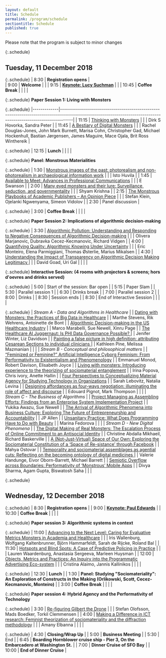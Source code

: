 ```yaml
---
layout: default
title: Schedule
permalink: /program/schedule
sectiontitle: Schedule
published: true
---
```


Please note that the program is subject to minor changes

{:.schedule}
## Tuesday, 11 December 2018

{:.schedule}
| 8:30                                                             | **Registration opens**                                                                                                                 |                                                        
| 9:00                                                             | **Welcome**                                                                                                                     |                                                                                                                                                                  |
| 9:15                                                             | **[Keynote: Lucy Suchman](/files/abstracts/Abstract_1.pdf)**                                                                                                                |                                                                                                                                                                  |
| 10:45                                                            | **Coffee Break**                                                                                                 | 
|  |             |

{:.schedule}
**Paper Session 1: Living with Monsters**

{:.schedule}
|-------------|------------------------------------------------------------------------------------------------------------------------------------------------------------------|
| 11:15 | [Thinking with Monsters](/files/abstracts/Abstract_2.pdf)                                                                                                             |
|             | Dirk S Hovorka, Sandra Peter                                                                                                                                     |
| 11:45 | [A Bestiary of Digital Monsters](/files/abstracts/Abstract_3.pdf)                                                                                                     |
|             | Rachel Douglas-Jones, John Mark Burnett, Marisa Cohn, Christopher Gad, Michael Hockenhull, Bastian Jørgensen, James Maguire, Mace Ojala, Brit Ross Winthereik |

{:.schedule}
| 12:15 | **Lunch**            |
|  |             |

{:.schedule}
**Panel: Monstrous Materialities**

{:.schedule}
| 1:30 | [Monstrous images of the past: photorealism and non-photorealism in archaeological information work](/files/abstracts/Abstract_4.pdf) |
|           | Isto Huvila                                                                                                                      |
| 1:45 | [Available to Meet: Advances in Professional Communications](/files/abstracts/Abstract_5.pdf)                                         |
|           | E Swanson                                                                                                                        |
| 2:00 | [Many eyed monsters and their lure:  Surveillance, seduction, and governmentality](/files/abstracts/Abstract_6.pdf)                   |
|           | Shyam Krishna                                                                                                                    |
| 2:15 | [The Monstrous Playbooks of Academic Publishers – An Opinion Piece](/files/abstracts/Abstract_7.pdf)                                  |
|           | Stefan Klein, Ojelanki Ngwenyama, Simeon Vidolov                                                                                 |
| 2:30 | Panel discussion                                                                                                                 |


{:.schedule}
| 3:00 | **Coffee Break**            |
|  |             |

{:.schedule}
**Paper Session 2: Implications of algorithmic decision-making**

{:.schedule}
| 3:30   | [Algorithmic Pollution: Understanding and Responding to Negative Consequences of Algorithmic Decision-making](/files/abstracts/Abstract_8.pdf)                        |
|             | Olivera Marjanovic, Dubravka Cecez-Kecmanovic, Richard Vidgen                                                                                                    |
| 4:00   | [Quantifying Quality: Algorithmic Knowing Under Uncertainty](/files/abstracts/Abstract_9.pdf)                                                                         |
|             | Eric Monteiro, Elena Parmiggiani, Thomas Østerlie, Marius Mikalsen                                                                                               |
| 4:30   | [Understanding the Impact of Transparency on Algorithmic Decision Making Legitimacy ](/files/abstracts/Abstract_10.pdf)                                               |
|             | David Goad, Uri Gal                                                                                                                                              |
|  |             |

{:.schedule}
**Interactive  Session: (4 rooms with projectors & screens;  hors d'oevres and drinks served)**

{:.schedule}
| 5:00 | Start of the session: Bar open |
| 5:15 | Paper Slam                     |
| 5:30 | Parallel session 1             |
| 6:30 | Drinks break                   |
| 7:00 | Parallel session 2             |
| 8:00 | Drinks                         |
| 8:30 | Session ends                   |
| 8:30  | End of Interactive Session |
|  |             |

{:.schedule}
| *Stream A - Data and Algorithms in Healthcare*                                                                                                            |
| [Dating with Monsters: the Practices of Big Data in Healthcare](/files/abstracts/Abstract_11.pdf)                                                                |
| Marthe Stevens, Rik Wehrens, Antoinette de Bont                                                                                                             |
| [Algorithmic Decision-making in the US Healthcare Industry](/files/abstracts/Abstract_12.pdf)                                                                    |
| Marco Marabelli, Sue Newell, Xinru Page                                                                                                                     |
| [The Healthcare AI Juggernaut:  Is PHI Data Governance Possible? ](/files/abstracts/Abstract_13.pdf)                                                             |
| Jenifer Winter, Liz Davidson                                                                                                                                |
| [Painting a false picture in high definition: attributing Cesarean Sections to individual clinicians ](/files/abstracts/Abstract_14.pdf)                         |
| Kathleen Pine, Melissa Mazmanian                                                                                                                            |
|                                                                                                                                                             |
| *Stream B - Conceptual and philosophical matters*                                                                                                           |
| [“Feminized or Feminine?” Artificial Intelligence Cyborg Feminism: From Performativity to Existentialism and Phenomenology](/files/abstracts/Abstract_15.pdf)    |
| Emmanuel Monod, Robert Davison, Elisabeth Joyce                                                                                                             |
| [Living with monsters: Introducing experience to the theorizing of sociomaterial entanglement](/files/abstracts/Abstract_16.pdf)                                 |
| Irina Popova, Chris ivory, Anette Hallin                                                                                                                    |
| [Four Perspectives to Conceptualizing Material Agency  for Studying Technology in Organizations](/files/abstracts/Abstract_17.pdf)                               |
| Sarah Lebovitz, Natalia Levina                                                                                                                              |
| [Designing affordances as four-ways negotiation: illuminating the role of affect and discourse](/files/abstracts/Abstract_18.pdf)                                |
| Edouard Pignot, Mark Thompson                                                                                                                               |
|                                                                                                                                                             |
| *Stream C - The Business of Algorithms*                                                                                                                     |
| [Project Managing as Assembling Efforts: Findings from an Enterprise System Implementation Project](/files/abstracts/Abstract_19.pdf)                            |
| Yukika Awazu, Sue Newell                                                                                                                                    |
| [The Arrival of Algorithmic Phenomena into Business Culture: Exploring The Future of Entrepreneurship and Accountability](/files/abstracts/Abstract_20.pdf)      |
| JP Allen                                                                                                                                                    |
| [Unsanitary Practice: What Does Programming Have to Do with Beauty](/files/abstracts/Abstract_21.pdf)                                                            |
| Marina Fedorova                                                                                                                                             |
|                                                                                                                                                             |
| *Stream D - New Digital Phenomena*                                                                                                                          |
| [The Digital Making of Real Monsters: The Escalation Process of Online Commitment to an Antisocial Identity](/files/abstracts/Abstract_22.pdf)                   |
| Christine Abdalla Mikhaeil, Richard Baskerville                                                                                                             |
| [A (Not-Just-Virtual) Space of Our Own: Exploring the Sociomaterial Constitution of a ‘Space of Re-sistance’ through Facebook](/files/abstracts/Abstract_23.pdf) |
| Mahya Ostovar                                                                                                                                               |
| [Temporality and sociomaterial assemblages as agential cuts: Reflecting on the becoming ontology of digital medicines ](/files/abstracts/Abstract_24.pdf)        |
| Valerie Handunge, Eivor Oborn-Barrett, Michael Barrett                                                                                                      |
| [Semiotic Overflow across Boundaries: Performativity of ‘Monstrous’ Mobile Apps](/files/abstracts/Abstract_25.pdf)                                               |
| Divya Sharma, Agam Gupta, Biswatosh Saha                                                                                                                    |
|                                                                                                               |


{:.schedule}
## Wednesday, 12 December 2018

{:.schedule}
| 8:30  | **Registration opens**                                                             |
| 9:00  | **[Keynote: Paul Edwards](/files/abstracts/Abstract_26.pdf)**                                                          |
| 10:30 | **Coffee Break**                                                                   |
|  |             |

{:.schedule}
**Paper session 3: Algorithmic systems in context**

{:.schedule}
| 11:00 | [Advancing to the Next Level: Caring for Evaluative Metrics Monsters in Academia and Healthcare](/files/abstracts/Abstract_30.pdf)                                    |
|             | Iris Wallenburg, Wolfgang Kaltenbrunner, Björn Hammarfeldt, Sarah de Rijcke, Roland Bal                                                                          |
| 11:30 | [Hotspots and Blind Spots: A Case of Predictive Policing in Practice](/files/abstracts/Abstract_31.pdf)                                                               |
|             | Lauren Waardenburg, Anastasia Sergeeva, Marleen Huysman                                                                                                          |
| 12:00 | [Objects, Metrics and Practices: An Inquiry into the Programmatic Advertising Eco-system](/files/abstracts/Abstract_32.pdf)                                           |
|             | Cristina Alaimo, Jannis Kallinikos                                                                                                                               |
|  |             |

{:.schedule}
| 12:30 | **Lunch**                                                                         |
| 1:30  | **Panel: Studying "Sociomateriality": An Exploration of Constructs in the Making (Orlikowski, Scott, Cecez-Kecmanovic, Monteiro)** |
| 3:00  | **Coffee Break**                                                                   |
|  |             |

{:.schedule}
**Paper session 4: Hybrid Agency and the Performativity of Technology**

{:.schedule}
| 3:30   | [Re-figuring Gilbert the Drone](/files/abstracts/Abstract_33.pdf)                                                                                                     |
|             | Stefan Olofsson, Mads Boedker, Torkil Clemmensen                                                                                                                 |
| 4:00   | [Making a Difference in ICT research: Feminist theorization of sociomateriality and the diffraction methodology](/files/abstracts/Abstract_34.pdf)                    |
|             | Amany Elbanna                                                                                                                                                    |
|  |             |

{:.schedule}
| 4:30  | **Closing/Wrap Up**                                                                |
| 5:00  | **Business Meeting**                                                               |
| 5:30  | End                                                                            |
| 6:45  | **Boarding Hornblower cruise ship - Pier 3, On the Embarcadero at Washington St.** |
| 7:00  | **Dinner Cruise of SFO Bay**                                                       |
| 10:00 | **End of Dinner Cruise**                                                                        |
